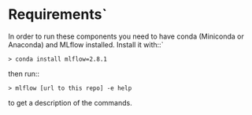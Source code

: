 # Requirements`

In order to run these components you need to have conda (Miniconda or Anaconda) and MLflow installed.
Install it with::`

    > conda install mlflow=2.8.1

then run::

    > mlflow [url to this repo] -e help

to get a description of the commands.
